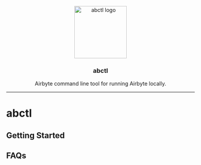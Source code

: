 <p align="center">
    <img alt="abctl logo" src="https://avatars.githubusercontent.com/u/59758427?size=200" height="140" />
    <h3 align="center">abctl</h3>
    <p align="center">Airbyte command line tool for running Airbyte locally.</p>
</p>

---


# abctl


## Getting Started

## FAQs